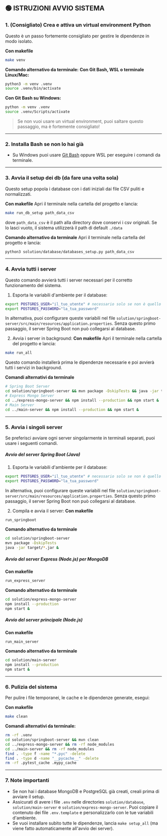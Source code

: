 ## 🟢 ISTRUZIONI AVVIO SISTEMA

### 1. **(Consigliato) Crea e attiva un virtual environment Python**

Questo è un passo fortemente consigliato per gestire le dipendenze in modo isolato.

**Con makefile**
```bash
make venv
```

**Comando alternativo da terminale:**
**Con Git Bash, WSL o terminale Linux/Mac:**
```bash
python3 -m venv .venv
source .venv/bin/activate
```

**Con Git Bash su Windows:**
```bash
python -m venv .venv
source .venv/Scripts/activate
```

> Se non vuoi usare un virtual environment, puoi saltare questo passaggio, ma è fortemente consigliato!

---

### 2. **Installa Bash se non lo hai già**

- Su Windows puoi usare [Git Bash](https://gitforwindows.org/) oppure WSL per eseguire i comandi da terminale.

---

### 3. **Avvia il setup dei db (da fare una volta sola)**

Questo setup popola i database con i dati iniziali dai file CSV puliti e normalizzati.

**Con makefile**
Apri il terminale nella cartella del progetto e lancia:

```bash
make run_db_setup path_data_csv
```

dove `path_data_csv` è il path alla directory dove conservi i csv originali.
Se lo lasci vuoto, il sistema utilizzerà il path di default `./data`

**Comando alternativo da terminale**
Apri il terminale nella cartella del progetto e lancia:

```bash
python3 solution/database/databases_setup.py path_data_csv
```

---

### 4. **Avvia tutti i server**

Questo comando avvierà tutti i server necessari per il corretto funzionamento del sistema.

1. Esporta le variabili d'ambiente per il database:
```bash
export POSTGRES_USER="il_tuo_utente" # necessario solo se non è quello di default (postgres)
export POSTGRES_PASSWORD="la_tua_password"
```
In alternativa, puoi configurare queste variabili nel file `solution/springboot-server/src/main/resources/application.properties`.
Senza questo primo passaggio, il server Spring Boot non può collegarsi al database.

2. Avvia i server in background:
**Con makefile**
Apri il terminale nella cartella del progetto e lancia:
```bash
make run_all
```
Questo comando installerà prima le dipendenze necessarie e poi avvierà tutti i servizi in background.

**Comandi alternativi da terminale**
```bash
# Spring Boot Server
cd solution/springboot-server && mvn package -DskipTests && java -jar target/*.jar &
# Express Mongo Server
cd ../express-mongo-server && npm install --production && npm start &
# Main Server
cd ../main-server && npm install --production && npm start &
```

---

### 5. Avvia i singoli server

Se preferisci avviare ogni server singolarmente in terminali separati, puoi usare i seguenti comandi.

##### **Avvio del server Spring Boot (Java)**
1. Esporta le variabili d'ambiente per il database:
```bash
export POSTGRES_USER="il_tuo_utente" # necessario solo se non è quello di default (postgres)
export POSTGRES_PASSWORD="la_tua_password"
```
In alternativa, puoi configurare queste variabili nel file `solution/springboot-server/src/main/resources/application.properties`.
Senza questo primo passaggio, il server Spring Boot non può collegarsi al database.

2. Compila e avvia il server:
**Con makefile**
```bash
run_springboot
```

**Comando alternativo da terminale**
```bash
cd solution/springboot-server
mvn package -DskipTests
java -jar target/*.jar &
```

##### **Avvio del server Express (Node.js) per MongoDB**
**Con makefile**
```bash
run_express_server
```

**Comando alternativo da terminale**
```bash
cd solution/express-mongo-server
npm install --production
npm start &
```

##### **Avvio del server principale (Node.js)**
**Con makefile**
```bash
run_main_server
```

**Comando alternativo da terminale**
```bash
cd solution/main-server
npm install --production
npm start &
```

---

### 6. **Pulizia del sistema**

Per pulire i file temporanei, le cache e le dipendenze generate, esegui:

**Con makefile**
```bash
make clean
```

**Comandi alternativi da terminale:**
```bash
rm -rf .venv
cd solution/springboot-server && mvn clean
cd ../express-mongo-server && rm -rf node_modules
cd ../main-server && rm -rf node_modules
find . -type f -name "*.pyc" -delete
find . -type d -name "__pycache__" -delete
rm -rf .pytest_cache .mypy_cache
```

---

### 7. **Note importanti**

- Se non hai i database MongoDB e PostgreSQL già creati, creali prima di avviare il setup.
- Assicurati di avere i file `.env` nelle directories `solution/database`, `solution/main-server` e `solution/express-mongo-server`. Puoi copiare il contenuto dei file `.env.template` e personalizzarlo con le tue variabili d'ambiente.
- Se vuoi installare subito tutte le dipendenze, lancia `make setup_all` (ma viene fatto automaticamente all'avvio dei server).


